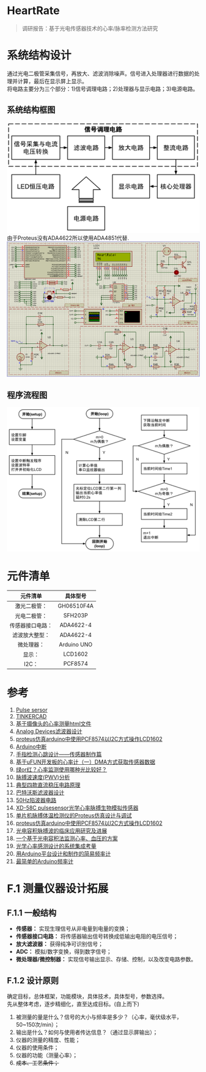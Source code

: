 # HeartRate
> 调研报告：基于光电传感器技术的心率/脉率检测方法研究 <br />

# 系统结构设计
通过光电二极管采集信号，再放大、滤波消除噪声。信号进入处理器进行数据的处理并计算，最后在显示屏上显示。<br>
将电路主要分为三个部分：1)信号调理电路；2)处理器与显示电路；3)电源电路。<br>
## 系统结构框图
![系统结构框图](img/系统结构框图.svg)
由于Proteus没有ADA4622所以使用ADA4851代替.  
![电路设计](img/电路设计.png)
## 程序流程图
![流程图](img/流程图.svg)
# 元件清单
|元件清单|具体型号|
|:-----:|:-----:|
|激光二极管：|GH06510F4A|
|光电二极管：|SFH203P|
|传感器接口电路：|ADA4622-4|
|滤波放大整型：|ADA4622-4|
|微处理器：|Arduino UNO|
|显示：|LCD1602|
|I2C：|PCF8574|
# 参考
1. [Pulse sersor][sersor]<br>
2. [TINKERCAD][tinkercad]<br>
3. [基于摄像头的心率测量html文件][HTML]<br>
4. [Analog Devices滤波器设计][Analog Devices]<br>
5. [proteus仿真arduino中使用PCF8574以I2C方式操作LCD1602][xiHe]<br>
6. [Arduino中断][attachinterrupt]<br>
7. [手指检测心跳设计——传感器制作篇][shouZhi]<br>
8. [基于uFUN开发板的心率计（一）DMA方式获取传感器数据][wangchao1]<br>
9. [绿or红？心率监测使用哪种光比较好？][绿or红]<br>
10. [脉搏波速度(PWV)分析][脉搏波速度(PWV)分析]<br>
11. [典型四款直流稳压电路原理][典型四款直流稳压电路原理]<br>
12. [巴特沃斯滤波器设计][巴特沃斯滤波器设计]<br>
13. [50Hz陷波器电路][50Hz陷波器电路]<br>
14. [XD-58C pulsesensor光学心率脉搏生物模拟传感器][XD-58C pulsesensor光学心率脉搏生物模拟传感器]  
15. [单片机脉搏体温检测仪的Proteus仿真设计与调试][单片机脉搏体温检测仪的Proteus仿真设计与调试]  
16. [proteus仿真arduino中使用PCF8574以I2C方式操作LCD1602][proteus仿真arduino中使用PCF8574以I2C方式操作LCD1602]  
17. [光电容积脉搏波的临床应用研究及进展][光电容积脉搏波的临床应用研究及进展]  
18. [一个基于光电容积法监测心率、血压的方案][一个基于光电容积法监测心率、血压的方案]  
19. [光学心率感测设计的系统集成考量][光学心率感测设计的系统集成考量]  
20. [用Arduino平台设计和制作的简易频率计][用Arduino平台设计和制作的简易频率计]  
21. [最简单的Arduino频率计][最简单的Arduino频率计]  


# F.1 测量仪器设计拓展
## F.1.1 一般结构
* **传感器：** 实现生理信号从非电量到电量的变换；<br>
* **传感器接口电路：** 将传感器输出信号转换成低输出电阻的电压信号；<br>
* **放大滤波器：** 获得纯净可识别信号；<br>
* **ADC：** 模拟/数字变换，得到数字信号；<br>
* **微处理器/微控制器：** 实现信号输出显示、存储、控制，以及改变电路参数。<br>

## F.1.2 设计原则
确定目标，总体框架，功能模块，具体技术，具体型号，参数选择。<br>
先从整体考虑，逐步精细化，直至达成目标。(自上而下)<br>
1. 被测量的量是什么？信号的大小与频率是多少？（心率，毫伏级水平，50~150次/min）；<br>
2. 输出是什么？如何与使用者传达信息？（通过显示屏输出）；<br>
3. 仪器的测量的精度、性能；<br>
4. 仪器的使用条件；<br>
5. 仪器的功能（测量心率）；<br>
6. ~~成本、工艺条件；~~<br>



[HTML]:https://github.com/gfwilliams/HeartRate
[PPG]:[https://www.cdstm.cn/gallery/media/mkjx/wxd/201605/t20160525_321684.html "光电容积法"
[sersor]:https://pulsesensor.com/ "光电传感器模块"
[tinkercad]:https://www.tinkercad.com/ "Arduino仿真"
[xiHe]:https://blog.csdn.net/haigear/article/details/88935697 "proteus仿真arduino中使用PCF8574以I2C方式操作LCD1602"
[shouZhi]:https://blog.csdn.net/qq_34445388/article/details/79781181/ "手指检测心跳设计——传感器制作篇"
[wangchao1]:http://www.wangchaochao.top/2019/03/23/uFun-3/ "基于uFUN开发板的心率计（一）DMA方式获取传感器数据"
[wangchao2]:http://www.wangchaochao.top/2019/03/31/uFun-5/ "基于uFUN开发板的心率计（二）动态阈值算法获取心率值"
[wangchao3]:http://www.wangchaochao.top/2019/04/05/uFun-6/ "基于uFUN开发板的心率计（三）Qt上位机的实现"
[attachinterrupt]:https://www.arduino.cc/reference/en/language/functions/external-interrupts/attachinterrupt/ "attachinterrupt"
[Analog Devices]:https://www.analog.com/cn/design-center/design-tools-and-calculators.html
[绿or红]:https://zhuanlan.zhihu.com/p/29314838
[脉搏波速度(PWV)分析]:http://www.vital-scan.cn/dtr_pwv_overview_cn.htm
[典型四款直流稳压电路原理]:https://www.eefocus.com/analog-power/411020
[巴特沃斯滤波器设计]:http://www.tastones.com/tutorial/filters/butterworth-filters/
[50Hz陷波器电路]:https://bbs.21ic.com/icview-1066964-1-1.html
[XD-58C pulsesensor光学心率脉搏生物模拟传感器]:https://www.arduino.cn/thread-91245-1-1.html
[单片机脉搏体温检测仪的Proteus仿真设计与调试]:http://www.51hei.com/bbs/dpj-149280-1.html
[proteus仿真arduino中使用PCF8574以I2C方式操作LCD1602]:https://blog.csdn.net/haigear/article/details/88935697
[光电容积脉搏波的临床应用研究及进展]:http://www.maibobo.cn/533.html
[一个基于光电容积法监测心率、血压的方案]:http://bbs.elecfans.com/jishu_1540138_1_1.html
[光学心率感测设计的系统集成考量]:https://www.silabs.com/community/chinese-blog.entry.html/2018/03/19/_-THeN
[用Arduino平台设计和制作的简易频率计]:https://www.cnblogs.com/chaodakc/articles/5641444.html
[最简单的Arduino频率计]:https://www.geek-workshop.com/thread-3085-1-8.html
